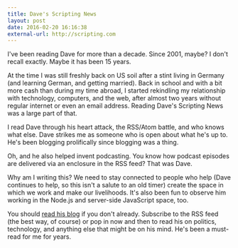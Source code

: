 ```yaml
---
title: Dave's Scripting News
layout: post
date: 2016-02-20 16:16:38
external-url: http://scripting.com
---
```


I've been reading Dave for more than a decade. Since 2001, maybe? I don't recall exactly. Maybe it has been 15 years.

At the time I was still freshly back on US soil after a stint living in Germany (and learning German, and getting married). Back in school and with a bit more cash than during my time abroad, I started rekindling my relationship with technology, computers, and the web, after almost two years without regular internet or even an email address. Reading Dave's Scripting News was a large part of that.

I read Dave through his heart attack, the RSS/Atom battle, and who knows what else. Dave strikes me as someone who is open about what he's up to. He's been blogging prolifically since blogging was a thing.

Oh, and he also helped invent podcasting. You know how podcast episodes are delivered via an enclosure in the RSS feed? That was Dave.

Why am I writing this? We need to stay connected to people who help (Dave continues to help, so this isn't a salute to an old timer) create the space in which we work and make our livelihoods. It's also been fun to observe him working in the Node.js and server-side JavaScript space, too.

You should [read his blog](http://scripting.com) if you don't already. Subscribe to the RSS feed (the best way, of course) or pop in now and then to read his on politics, technology, and anything else that might be on his mind. He's been a must-read for me for years. 